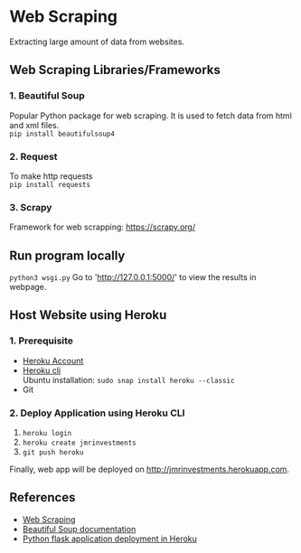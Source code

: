 # Web Scraping
Extracting large amount of data from websites.

## Web Scraping Libraries/Frameworks
### 1. Beautiful Soup
Popular Python package for web scraping. It is used to fetch data from html and xml files.  
`pip install beautifulsoup4`

### 2. Request
To make http requests  
`pip install requests`

### 3. Scrapy
Framework for web scrapping: https://scrapy.org/ 

## Run program locally
`python3 wsgi.py`
Go to 'http://127.0.0.1:5000/' to view the results in webpage.

## Host Website using Heroku

### 1. Prerequisite
* [Heroku Account](https://www.heroku.com/platform)
* [Heroku cli](https://devcenter.heroku.com/articles/getting-started-with-python#set-up)  
Ubuntu installation: `sudo snap install heroku --classic`
* Git

### 2. Deploy Application using Heroku CLI
1. `heroku login`
2. `heroku create jmrinvestments`
3. `git push heroku`

Finally, web app will be deployed on http://jmrinvestments.herokuapp.com. 

## References
* [Web Scraping](https://www.excellarate.com/blogs/web-scraping-introduction-applications-and-best-practices/#:~:text=Web%20scraping%20typically%20extracts%20large,show%20data%20from%20a%20website.)
* [Beautiful Soup documentation](https://www.crummy.com/software/BeautifulSoup/bs4/doc/ )
* [Python flask application deployment in Heroku](https://www.geeksforgeeks.org/deploy-python-flask-app-on-heroku/)